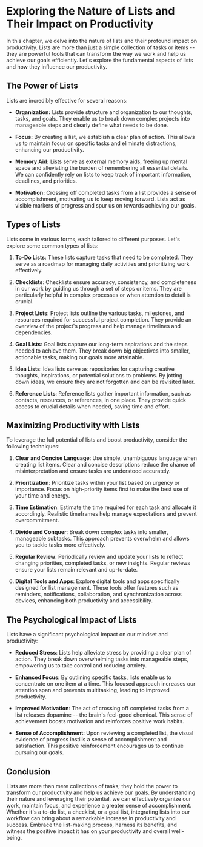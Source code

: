 Exploring the Nature of Lists and Their Impact on Productivity
=========================================================================

In this chapter, we delve into the nature of lists and their profound impact on productivity. Lists are more than just a simple collection of tasks or items -- they are powerful tools that can transform the way we work and help us achieve our goals efficiently. Let's explore the fundamental aspects of lists and how they influence our productivity.

The Power of Lists
------------------

Lists are incredibly effective for several reasons:

* **Organization:** Lists provide structure and organization to our thoughts, tasks, and goals. They enable us to break down complex projects into manageable steps and clearly define what needs to be done.

* **Focus:** By creating a list, we establish a clear plan of action. This allows us to maintain focus on specific tasks and eliminate distractions, enhancing our productivity.

* **Memory Aid:** Lists serve as external memory aids, freeing up mental space and alleviating the burden of remembering all essential details. We can confidently rely on lists to keep track of important information, deadlines, and priorities.

* **Motivation:** Crossing off completed tasks from a list provides a sense of accomplishment, motivating us to keep moving forward. Lists act as visible markers of progress and spur us on towards achieving our goals.

Types of Lists
--------------

Lists come in various forms, each tailored to different purposes. Let's explore some common types of lists:

1. **To-Do Lists**: These lists capture tasks that need to be completed. They serve as a roadmap for managing daily activities and prioritizing work effectively.

2. **Checklists**: Checklists ensure accuracy, consistency, and completeness in our work by guiding us through a set of steps or items. They are particularly helpful in complex processes or when attention to detail is crucial.

3. **Project Lists**: Project lists outline the various tasks, milestones, and resources required for successful project completion. They provide an overview of the project's progress and help manage timelines and dependencies.

4. **Goal Lists**: Goal lists capture our long-term aspirations and the steps needed to achieve them. They break down big objectives into smaller, actionable tasks, making our goals more attainable.

5. **Idea Lists**: Idea lists serve as repositories for capturing creative thoughts, inspirations, or potential solutions to problems. By jotting down ideas, we ensure they are not forgotten and can be revisited later.

6. **Reference Lists**: Reference lists gather important information, such as contacts, resources, or references, in one place. They provide quick access to crucial details when needed, saving time and effort.

Maximizing Productivity with Lists
----------------------------------

To leverage the full potential of lists and boost productivity, consider the following techniques:

1. **Clear and Concise Language**: Use simple, unambiguous language when creating list items. Clear and concise descriptions reduce the chance of misinterpretation and ensure tasks are understood accurately.

2. **Prioritization**: Prioritize tasks within your list based on urgency or importance. Focus on high-priority items first to make the best use of your time and energy.

3. **Time Estimation**: Estimate the time required for each task and allocate it accordingly. Realistic timeframes help manage expectations and prevent overcommitment.

4. **Divide and Conquer**: Break down complex tasks into smaller, manageable subtasks. This approach prevents overwhelm and allows you to tackle tasks more effectively.

5. **Regular Review**: Periodically review and update your lists to reflect changing priorities, completed tasks, or new insights. Regular reviews ensure your lists remain relevant and up-to-date.

6. **Digital Tools and Apps**: Explore digital tools and apps specifically designed for list management. These tools offer features such as reminders, notifications, collaboration, and synchronization across devices, enhancing both productivity and accessibility.

The Psychological Impact of Lists
---------------------------------

Lists have a significant psychological impact on our mindset and productivity:

* **Reduced Stress**: Lists help alleviate stress by providing a clear plan of action. They break down overwhelming tasks into manageable steps, empowering us to take control and reducing anxiety.

* **Enhanced Focus**: By outlining specific tasks, lists enable us to concentrate on one item at a time. This focused approach increases our attention span and prevents multitasking, leading to improved productivity.

* **Improved Motivation**: The act of crossing off completed tasks from a list releases dopamine -- the brain's feel-good chemical. This sense of achievement boosts motivation and reinforces positive work habits.

* **Sense of Accomplishment**: Upon reviewing a completed list, the visual evidence of progress instills a sense of accomplishment and satisfaction. This positive reinforcement encourages us to continue pursuing our goals.

Conclusion
----------

Lists are more than mere collections of tasks; they hold the power to transform our productivity and help us achieve our goals. By understanding their nature and leveraging their potential, we can effectively organize our work, maintain focus, and experience a greater sense of accomplishment. Whether it's a to-do list, a checklist, or a goal list, integrating lists into our workflow can bring about a remarkable increase in productivity and success. Embrace the list-making process, harness its benefits, and witness the positive impact it has on your productivity and overall well-being.
